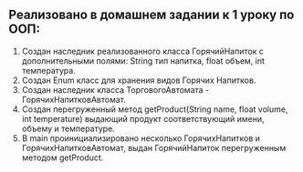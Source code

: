 ## Реализовано в домашнем задании к 1 уроку по ООП:
1. Создан наследник реализованного класса ГорячийНапиток с дополнительными полями: String тип напитка, float oбъем, int температура.
2. Создан Enum класс для хранения видов Горячих Напитков.
3. Создан наследник класса ТорговогоАвтомата - ГорячихНапитковАвтомат.
4. Создан перегруженный метод getProduct(String name, float volume, int temperature) выдающий продукт соответствующий имени, объему и температуре.
5. В main проинициализировано несколько ГорячихНапитков и ГорячихНапитковАвтомат, выдан ГорячийНапиток перегруженным методом getProduct.
